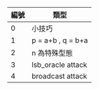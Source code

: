 | 編號 | 類型|
| --- | --- |
|  0  | 小技巧 |
|  1  | p = a+b , q = b+a |
|  2  | n 為特殊型態 |
|  3  | lsb_oracle attack |
|  4  | broadcast attack |
